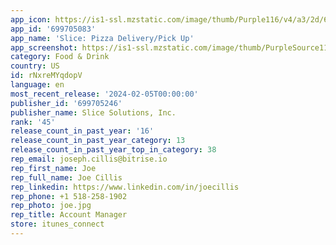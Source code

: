 ```yaml
---
app_icon: https://is1-ssl.mzstatic.com/image/thumb/Purple116/v4/a3/2d/6f/a32d6f4b-f75d-0b85-a485-be977cecc546/AppIcon-0-0-1x_U007emarketing-0-7-0-85-220.png/1024x1024bb.png
app_id: '699705083'
app_name: 'Slice: Pizza Delivery/Pick Up'
app_screenshot: https://is1-ssl.mzstatic.com/image/thumb/PurpleSource116/v4/9a/1d/93/9a1d93a2-cb8d-69fd-a56b-92bf55050ce3/17e2b8da-15f1-4bbe-acfd-f283ffd96c1e_B2C-PRO-AppStore-20220130-iOS-65-1.jpg/1242x2688bb.png
category: Food & Drink
country: US
id: rNxreMYqdopV
language: en
most_recent_release: '2024-02-05T00:00:00'
publisher_id: '699705246'
publisher_name: Slice Solutions, Inc.
rank: '45'
release_count_in_past_year: '16'
release_count_in_past_year_category: 13
release_count_in_past_year_top_in_category: 38
rep_email: joseph.cillis@bitrise.io
rep_first_name: Joe
rep_full_name: Joe Cillis
rep_linkedin: https://www.linkedin.com/in/joecillis
rep_phone: +1 518-258-1902
rep_photo: joe.jpg
rep_title: Account Manager
store: itunes_connect
---
```

